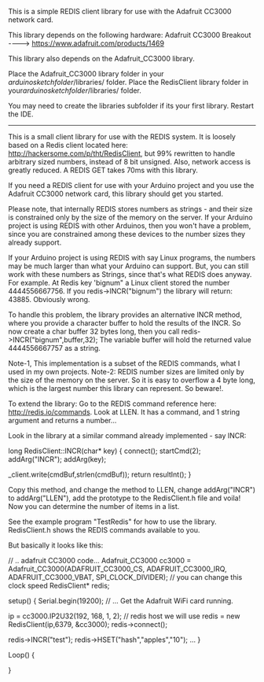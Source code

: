 This is a simple REDIS client library for use with the Adafruit CC3000 network card. 

This library depends on the following hardware: Adafruit CC3000 Breakout 
  ----> https://www.adafruit.com/products/1469

This library also depends on the Adafruit_CC3000 library.

Place the Adafruit_CC3000 library folder in your *arduinosketchfolder*/libraries/ folder. 
Place the RedisClient library folder in your*arduinosketchfolder*/libraries/ folder. 

You may need to create the libraries subfolder if its your first library. Restart the IDE.

-------------------------------------------------------------------------------------------

This is a small client library for use with the REDIS system. It is loosely based on a Redis client 
located here: http://hackersome.com/p/tht/RedisClient, but 99% rewritten to handle arbitrary sized 
numbers, instead of 8 bit unsigned. Also, network access is greatly reduced. A REDIS GET takes 70ms with
this library.

If you need a REDIS client for use with your Arduino project and you use the Adafruit CC3000 network card, this
library should get you started.

Please note, that internally REDIS stores numbers as strings - and their size is constrained only by the
size of the memory on the server. If your Arduino project is using REDIS with other Arduinos, then you
won't have a problem, since you are constrained among these devices to the number sizes they already support.

If your Arduino project is using REDIS with say Linux programs, the numbers may be much larger than what your
Arduino can support. But, you can still work with these numbers as Strings, since that's what REDIS does anyway.
For example. At Redis key 'bignum" a Linux client stored the number 4444556667756. If you redis->INCR("bignum")
the library will return: 43885. Obviously wrong.

To handle this problem, the library provides an alternative INCR method, where you provide a character buffer
to hold the results of the INCR. So now create a char buffer 32 bytes long, then you call redis->INCR("bignum",buffer,32);
The variable buffer will hold the returned value 4444556667757 as a string.
 
Note-1, This implementation is a subset of the REDIS commands, what I used in my own projects.
Note-2: REDIS number sizes are limited only by the size of the memory on the server. So it is easy
        to overflow a 4 byte long, which is the largest number this library can represent. So beware!.
 
To extend the library: Go to the REDIS command reference here: http://redis.io/commands. Look at LLEN.
It has a command, and 1 string argument and returns a number...

Look in the library at a similar command already implemented - say INCR:

long RedisClient::INCR(char* key) {
    connect();
    startCmd(2);
    addArg("INCR");
    addArg(key);

   _client.write(cmdBuf,strlen(cmdBuf));
   return resultInt();
}

Copy this method, and change the method to LLEN, change addArg("INCR") to addArg("LLEN"), add the
prototype to the RedisClient.h file and voila! Now you can determine the number of items in a list.

See the example program "TestRedis" for how to use the library. RedisClient.h shows the REDIS commands available to you.

But basically it looks like this:

// .. adafruit CC3000 code...
Adafruit_CC3000 cc3000 = Adafruit_CC3000(ADAFRUIT_CC3000_CS, ADAFRUIT_CC3000_IRQ, ADAFRUIT_CC3000_VBAT,
                                         SPI_CLOCK_DIVIDER); // you can change this clock speed
RedisClient* redis;

setup() {
   Serial.begin(19200);
// ... Get the Adafruit WiFi card running.

   ip = cc3000.IP2U32(192, 168, 1, 2);        // redis host we will use
   redis = new RedisClient(ip,6379, &cc3000);
   redis->connect();

   redis->INCR("test");
   redis->HSET("hash","apples","10");
    ...
}

Loop() {

}


